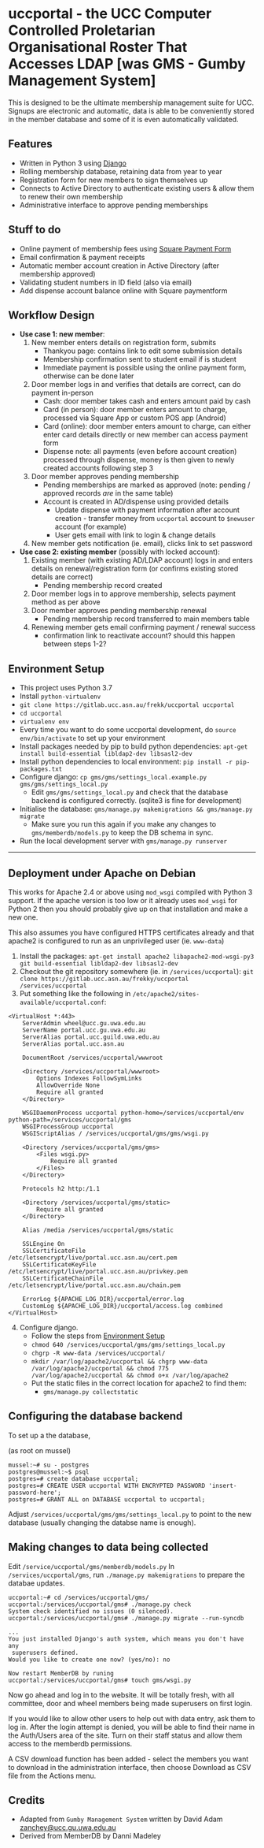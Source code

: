 uccportal - the UCC Computer Controlled Proletarian Organisational Roster That Accesses LDAP [was GMS - Gumby Management System]
================================================================================================================================

This is designed to be the ultimate membership management suite for UCC. Signups are electronic and automatic, data is able to be conveniently stored in the member database and some of it is even automatically validated.

Features
--------

- Written in Python 3 using [Django](https://www.djangoproject.com/)
- Rolling membership database, retaining data from year to year
- Registration form for new members to sign themselves up
- Connects to Active Directory to authenticate existing users & allow them to renew their own membership
- Administrative interface to approve pending memberships

Stuff to do
-----------

- Online payment of membership fees using [Square Payment Form](https://docs.connect.squareup.com/payments/sqpaymentform/sqpaymentform-overview)
- Email confirmation & payment receipts
- Automatic member account creation in Active Directory (after membership approved)
- Validating student numbers in ID field (also via email)
- Add dispense account balance online with Square paymentform

Workflow Design
---------------

- __Use case 1: new member__:
    1. New member enters details on registration form, submits
        - Thankyou page: contains link to edit some submission details
        - Membership confirmation sent to student email if is student
        - Immediate payment is possible using the online payment form, otherwise can be done later
    2. Door member logs in and verifies that details are correct, can do payment in-person
        - Cash: door member takes cash and enters amount paid by cash
        - Card (in person): door member enters amount to charge, processed via Square App or custom POS app (Android)
        - Card (online): door member enters amount to charge, can either enter card details directly or new member can access payment form
        - Dispense note: all payments (even before account creation) processed through dispense, money is then given to newly created accounts following step 3
    3. Door member approves pending membership
        - Pending memberships are marked as approved (note: pending / approved records _are_ in the same table)
        - Account is created in AD/dispense using provided details
            - Update dispense with payment information after account creation - transfer money from `uccportal` account to `$newuser` account (for example)
            - User gets email with link to login & change details
    4. New member gets notification (ie. email), clicks link to set password
- __Use case 2: existing member__ (possibly with locked account):
    1. Existing member (with existing AD/LDAP account) logs in and enters details on renewal/registration form (or confirms existing stored details are correct)
        - Pending membership record created
    2. Door member logs in to approve membership, selects payment method as per above
    3. Door member approves pending membership renewal
        - Pending membership record transferred to main members table
    4. Renewing member gets email confirming payment / renewal success
        - confirmation link to reactivate account? should this happen between steps 1-2?

Environment Setup <a name="envsetup"></a>
-----------------

- This project uses Python 3.7
- Install `python-virtualenv`
- `git clone https://gitlab.ucc.asn.au/frekk/uccportal uccportal`
- `cd uccportal`
- `virtualenv env`
- Every time you want to do some uccportal development, do `source env/bin/activate` to set up your environment
- Install packages needed by pip to build python dependencies: `apt-get install build-essential libldap2-dev libsasl2-dev`
- Install python dependencies to local environment: `pip install -r pip-packages.txt`
- Configure django: `cp gms/gms/settings_local.example.py gms/gms/settings_local.py`
    - Edit `gms/gms/settings_local.py` and check that the database backend is configured correctly. (sqlite3 is fine for development)
- Initialise the database: `gms/manage.py makemigrations && gms/manage.py migrate`
    - Make sure you run this again if you make any changes to `gms/memberdb/models.py` to keep the DB schema in sync.
- Run the local development server with `gms/manage.py runserver`

-----------------------------------------------------------

Deployment under Apache on Debian
---------------------------------

This works for Apache 2.4 or above using `mod_wsgi` compiled with Python 3 support.
If the apache version is too low or it already uses `mod_wsgi` for Python 2 then
you should probably give up on that installation and make a new one.

This also assumes you have configured HTTPS certificates already and that apache2
is configured to run as an unprivileged user (ie. `www-data`)

1. Install the packages:
    `apt-get install apache2 libapache2-mod-wsgi-py3 git build-essential libldap2-dev libsasl2-dev`
2. Checkout the git repository somewhere (ie. in `/services/uccportal`):
    `git clone https://gitlab.ucc.asn.au/frekky/uccportal /services/uccportal`
3. Put something like the following in `/etc/apache2/sites-available/uccportal.conf`:
```
<VirtualHost *:443>
    ServerAdmin wheel@ucc.gu.uwa.edu.au
    ServerName portal.ucc.gu.uwa.edu.au
    ServerAlias portal.ucc.guild.uwa.edu.au
    ServerAlias portal.ucc.asn.au

    DocumentRoot /services/uccportal/wwwroot

    <Directory /services/uccportal/wwwroot>
        Options Indexes FollowSymLinks
        AllowOverride None
        Require all granted
    </Directory>

    WSGIDaemonProcess uccportal python-home=/services/uccportal/env python-path=/services/uccportal/gms
    WSGIProcessGroup uccportal
    WSGIScriptAlias / /services/uccportal/gms/gms/wsgi.py

    <Directory /services/uccportal/gms/gms>
        <Files wsgi.py>
            Require all granted
        </Files>
    </Directory>

    Protocols h2 http:/1.1

    <Directory /services/uccportal/gms/static>
        Require all granted
    </Directory>

    Alias /media /services/uccportal/gms/static

    SSLEngine On
    SSLCertificateFile /etc/letsencrypt/live/portal.ucc.asn.au/cert.pem
    SSLCertificateKeyFile /etc/letsencrypt/live/portal.ucc.asn.au/privkey.pem
    SSLCertificateChainFile /etc/letsencrypt/live/portal.ucc.asn.au/chain.pem

    ErrorLog ${APACHE_LOG_DIR}/uccportal/error.log
    CustomLog ${APACHE_LOG_DIR}/uccportal/access.log combined
</VirtualHost>
```
4. Configure django.
    - Follow the steps from [Environment Setup](#envsetup)
    - `chmod 640 /services/uccportal/gms/gms/settings_local.py`
    - `chgrp -R www-data /services/uccportal/`
    - `mkdir /var/log/apache2/uccportal && chgrp www-data /var/log/apache2/uccportal && chmod 775 /var/log/apache2/uccportal && chmod o+x /var/log/apache2`
    - Put the static files in the correct location for apache2 to find them:
        - `gms/manage.py collectstatic`


Configuring the database backend
--------------------------------

To set up a the database,

(as root on mussel)
```
mussel:~# su - postgres
postgres@mussel:~$ psql
postgres=# create database uccportal;
postgres=# CREATE USER uccportal WITH ENCRYPTED PASSWORD 'insert-password-here';
postgres=# GRANT ALL on DATABASE uccportal to uccportal;
```

Adjust `/services/uccportal/gms/gms/settings_local.py` to point to the new database (usually
changing the databse name is enough).


Making changes to data being collected
--------------------------------------

Edit `/service/uccportal/gms/memberdb/models.py`
In `/services/uccportal/gms`, run `./manage.py makemigrations` to prepare the databae
updates.

```
uccportal:~# cd /services/uccportal/gms/
uccportal:/services/uccportal/gms# ./manage.py check
System check identified no issues (0 silenced).
uccportal:/services/uccportal/gms# ./manage.py migrate --run-syncdb

...
You just installed Django's auth system, which means you don't have any
 superusers defined.
Would you like to create one now? (yes/no): no

Now restart MemberDB by runing
uccportal:/services/uccportal/gms# touch gms/wsgi.py
```

Now go ahead and log in to the website. It will be totally fresh, with all
committee, door and wheel members being made superusers on first login.

If you would like to allow other users to help out with data entry,
ask them to log in. After the login attempt is denied, you will be able to
find their name in the Auth/Users area of the site. Turn on their staff status
and allow them access to the memberdb permissions.

A CSV download function has been added - select the members you want to
download in the administration interface, then choose Download as CSV file
from the Actions menu.

Credits
-------
- Adapted from `Gumby Management System` written by David Adam <zanchey@ucc.gu.uwa.edu.au>
- Derived from MemberDB by Danni Madeley
